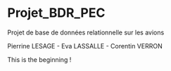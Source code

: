 # Projet_BDR_PEC
Projet de base de données relationnelle sur les avions

Pierrine LESAGE - Eva LASSALLE - Corentin VERRON

This is the beginning !
